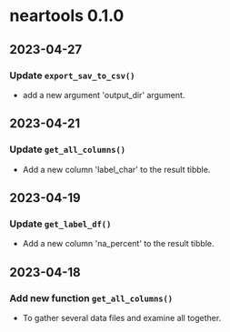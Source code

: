 # neartools 0.1.0

## 2023-04-27

### Update `export_sav_to_csv()`

* add a new argument 'output_dir' argument.

## 2023-04-21

### Update `get_all_columns()`

* Add a new column 'label_char' to the result tibble.

## 2023-04-19

### Update `get_label_df()`

* Add a new column 'na_percent' to the result tibble.

## 2023-04-18

### Add new function `get_all_columns()`

* To gather several data files and examine all together.
